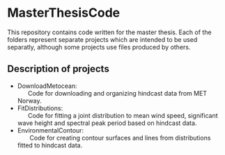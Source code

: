 # MasterThesisCode

This repository contains code written for the master thesis. Each of the folders represent separate projects which are intended to be used separatly, although some projects use files produced by others. 

## Description of projects

* DownloadMetocean:<br>
&nbsp;&nbsp;&nbsp;&nbsp;&nbsp;&nbsp;Code for downloading and organizing hindcast data from MET Norway.
* FitDistributions:<br>
&nbsp;&nbsp;&nbsp;&nbsp;&nbsp;&nbsp;Code for fitting a joint distribution to mean wind speed, significant wave height and spectral peak period based on hindcast data.
* EnvironmentalContour:<br>
&nbsp;&nbsp;&nbsp;&nbsp;&nbsp;&nbsp; Code for creating contour surfaces and lines from distributions fitted to hindcast data. 

